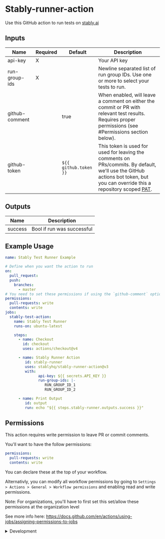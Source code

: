 # Stably-runner-action

Use this GitHub action to run tests on [stably.ai](https://stably.ai)

## Inputs
| **Name** | **Required** | **Default** | **Description** |
| --- | --- | --- | --- |
| api-key | X | | Your API key |
| run-group-ids | X | | Newline separated list of run group IDs. Use one or more to select your tests to run. |
| github-comment | | true | When enabled, will leave a comment on either the commit or PR with relevant test results. Requires proper permissions (see #Permissions section below). |
| github-token | | `${{ github.token }}` | This token is used for used for leaving the comments on PRs/commits. By default, we'll use the GitHub actions bot token, but you can override this a repository scoped [PAT](https://docs.github.com/en/authentication/keeping-your-account-and-data-secure/managing-your-personal-access-tokens). |

## Outputs
| **Name** | **Description** |
| --- | --- |
| success | Bool if run was successful |


## Example Usage

```yaml
name: Stably Test Runner Example

# Define when you want the action to run
on:
  pull_request:
  push:
    branches:
      - master
# You need to set these permissions if using the `github-comment` option
permissions:
  pull-requests: write
  contents: write
jobs:
  stably-test-action:
    name: Stably Test Runner
    runs-on: ubuntu-latest

    steps:
      - name: Checkout
        id: checkout
        uses: actions/checkout@v4

      - name: Stably Runner Action
         id: stably-runner
         uses: stablyhq/stably-runner-action@v3
         with:
               api-key: ${{ secrets.API_KEY }}
               run-group-ids: |-
                  RUN_GROUP_ID_1
                  RUN_GROUP_ID_2

      - name: Print Output
         id: output
         run: echo "${{ steps.stably-runner.outputs.success }}"
```

## Permissions
This action requires write permission to leave PR or commit comments.

You'll want to have the follow permissions:
```yaml
permissions:
  pull-requests: write
  contents: write
```

You can declare these at the top of your workflow.

Alternativly, you can modify all workflow permissions by going to `Settings > Actions > General > Workflow permissions` and enabling read and write permissions.

Note: For organizations, you'll have to first set this set/allow these permissions at the organization level

See more info here: https://docs.github.com/en/actions/using-jobs/assigning-permissions-to-jobs


<details>

<summary>Development</summary>

## Setup

1. :hammer_and_wrench: Install the dependencies

   ```bash
   npm install
   ```

2. :building_construction: Package the TypeScript for distribution

   ```bash
   npm run bundle
   ```

3. :white_check_mark: Run the tests

   ```bash
   npm test
   ```

## Publishing

1. Create a new branch

   ```bash
   git checkout -b releases/v1
   ```

2. Format, test, and build the action

   ```bash
   npm run all
   ```

3. Commit your changes

4. Push them to your repository

   ```bash
   git push -u origin releases/v1
   ```

6. Merge the pull request into the `master` branch

7. Release
     1. Draft a release via the GitHub UI and ensure you select to also publish to the marketplace. Use SEMVAR
     2. Make the new release available to those binding to the major version tag: Move the major version tag (v1, v2, etc.) to point to the ref of the current releas

         ```bash
         git tag -fa v2 -m "Update v2 tag"
         git push origin v2 --force
         ```
   
   For information more info see [Versioning](https://github.com/actions/toolkit/blob/master/docs/action-versioning.md)

## Validating the Action

[`ci.yml`](./.github/workflows/ci.yml) is a workflow that runs and validates the action


</details>